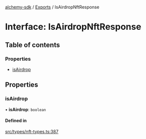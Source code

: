 [alchemy-sdk](../README.md) / [Exports](../modules.md) / IsAirdropNftResponse

# Interface: IsAirdropNftResponse

## Table of contents

### Properties

- [isAirdrop](IsAirdropNftResponse.md#isairdrop)

## Properties

### isAirdrop

• **isAirdrop**: `boolean`

#### Defined in

[src/types/nft-types.ts:387](https://github.com/alchemyplatform/alchemy-sdk-js/blob/ae0aa3f0/src/types/nft-types.ts#L387)
